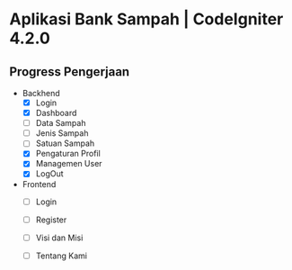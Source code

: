 # Aplikasi Bank Sampah | CodeIgniter 4.2.0

## Progress Pengerjaan

- Backhend
  - [x] Login
  - [x] Dashboard
  - [ ] Data Sampah
  - [ ] Jenis Sampah
  - [ ] Satuan Sampah
  - [x] Pengaturan Profil
  - [x] Managemen User
  - [x] LogOut
- Frontend
  - [ ] Login
  - [ ] Register
  - [ ] Visi dan Misi
  - [ ] Tentang Kami


